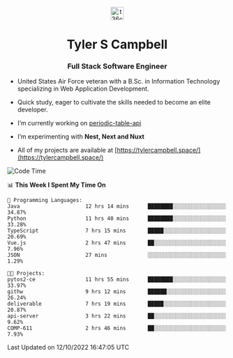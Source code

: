 <p align="center">
<a href="https://www.linkedin.com/in/t36campbell" target="blank"><img align="center" src="https://ik.imagekit.io/t36campbell/Portfolio/linkedin.png.original_m8bbGgPh6.png" alt="t36campbell" height="30" width="30" /></a>
</p>
<h1 align="center">Tyler S Campbell</h1>
<h3 align="center">Full Stack Software Engineer</h3>

* United States Air Force veteran with a B.Sc. in Information Technology specializing in Web Application Development. 

* Quick study, eager to cultivate the skills needed to become an elite developer.

* I’m currently working on [periodic-table-api](https://github.com/t36campbell/periodic-table-api)

* I’m experimenting with **Nest, Next and Nuxt**

* All of my projects are available at [https://tylercampbell.space/](https://tylercampbell.space/)

<!--START_SECTION:waka-->
![Code Time](http://img.shields.io/badge/Code%20Time-1%2C880%20hrs%2038%20mins-blue)

📊 **This Week I Spent My Time On** 

```text
💬 Programming Languages: 
Java                     12 hrs 14 mins      ████████░░░░░░░░░░░░░░░░░   34.87% 
Python                   11 hrs 40 mins      ████████░░░░░░░░░░░░░░░░░   33.28% 
TypeScript               7 hrs 15 mins       █████░░░░░░░░░░░░░░░░░░░░   20.69% 
Vue.js                   2 hrs 47 mins       ██░░░░░░░░░░░░░░░░░░░░░░░   7.96% 
JSON                     27 mins             ░░░░░░░░░░░░░░░░░░░░░░░░░   1.29%

🐱‍💻 Projects: 
pytos2-ce                11 hrs 55 mins      ████████░░░░░░░░░░░░░░░░░   33.97% 
githw                    9 hrs 12 mins       ██████░░░░░░░░░░░░░░░░░░░   26.24% 
deliverable              7 hrs 19 mins       █████░░░░░░░░░░░░░░░░░░░░   20.87% 
api-server               3 hrs 22 mins       ██░░░░░░░░░░░░░░░░░░░░░░░   9.62% 
COMP-611                 2 hrs 46 mins       ██░░░░░░░░░░░░░░░░░░░░░░░   7.93%

```


 Last Updated on 12/10/2022 16:47:05 UTC
<!--END_SECTION:waka-->
